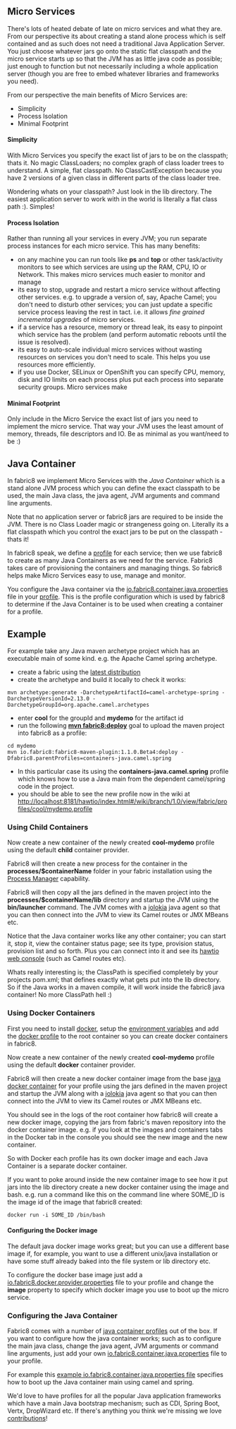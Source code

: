 ## Micro Services

There's lots of heated debate of late on micro services and what they are. From our perspective its about creating a stand alone process which is self contained and as such does not need a traditional Java Application Server. You just choose whatever jars go onto the static flat classpath and the micro service starts up so that the JVM has as little java code as possible; just enough to function but not necessarily including a whole application server (though you are free to embed whatever libraries and frameworks you need).

From our perspective the main benefits of Micro Services are:

* Simplicity
* Process Isolation
* Minimal Footprint

#### Simplicity

With Micro Services you specify the exact list of jars to be on the classpath; thats it. No magic ClassLoaders; no complex graph of class loader trees to understand. A simple, flat classpath. No ClassCastException because you have 2 versions of a given class in different parts of the class loader tree.

Wondering whats on your classpath? Just look in the lib directory. The easiest application server to work with in the world is literally a flat class path :). Simples!

#### Process Isolation

Rather than running all your services in every JVM; you run separate process instances for each micro service. This has many benefits:

* on any machine you can run tools like **ps** and **top** or other task/activity monitors to see which services are using up the RAM, CPU, IO or Network. This makes micro services much easier to monitor and manage
* its easy to stop, upgrade and restart a micro service without affecting other services. e.g. to upgrade a version of, say, Apache Camel; you don't need to disturb other services; you can just update a specific service process leaving the rest in tact. i.e. it allows _fine grained incremental upgrades_ of micro services.
* if a service has a resource, memory or thread leak, its easy to pinpoint which service has the problem (and perform automatic reboots until the issue is resolved).
* its easy to auto-scale individual micro services without wasting resources on services you don't need to scale. This helps you use resources more efficiently.
* if you use Docker, SELinux or OpenShift you can specify CPU, memory, disk and IO limits on each process plus put each process into separate security groups. Micro services make

#### Minimal Footprint

Only include in the Micro Service the exact list of jars you need to implement the micro service. That way your JVM uses the least amount of memory, threads, file descriptors and IO. Be as minimal as you want/need to be :)

## Java Container

In fabric8 we implement Micro Services with the _Java Container_ which is a stand alone JVM process which you can define the exact classpath to be used, the main Java class, the java agent, JVM arguments and command line arguments.

Note that no application server or fabric8 jars are required to be inside the JVM. There is no Class Loader magic or strangeness going on. Literally its a flat classpath which you control the exact jars to be put on the classpath - thats it!

In fabric8 speak, we define a [profile](http://fabric8.io/#/site/book/doc/index.md?chapter=profiles_md) for each service; then we use fabric8 to create as many Java Containers as we need for the service. Fabric8 takes care of provisioning the containers and managing things. So fabric8 helps make Micro Services easy to use, manage and monitor.

You configure the Java container via the [io.fabric8.container.java.properties](https://github.com/fabric8io/fabric8/blob/master/fabric/fabric8-karaf/src/main/resources/distro/fabric/import/fabric/profiles/containers/java.camel.spring.profile/io.fabric8.container.java.properties) file in your [profile](http://fabric8.io/#/site/book/doc/index.md?chapter=profiles_md). This is the profile configuration which is used by fabric8 to determine if the Java Container is to be used when creating a container for a profile.

## Example

For example take any Java maven archetype project which has an executable main of some kind. e.g. the Apache Camel spring archetype.

* create a fabric using the [latest distribution](http://fabric8.io/#/site/book/doc/index.md?chapter=getStarted_md
)
* create the archetype and build it locally to check it works:

```
mvn archetype:generate -DarchetypeArtifactId=camel-archetype-spring -DarchetypeVersionId=2.13.0 -DarchetypeGroupId=org.apache.camel.archetypes
```

* enter **cool** for the groupId and **mydemo** for the artifact id
* run the following **[mvn fabric8:deploy](http://fabric8.io/#/site/book/doc/index.md?chapter=mavenPlugin_md)** goal to upload the maven project into fabric8 as a profile:

```
cd mydemo
mvn io.fabric8:fabric8-maven-plugin:1.1.0.Beta4:deploy -Dfabric8.parentProfiles=containers-java.camel.spring
```

* In this particular case its using the **containers-java.camel.spring** profile which knows how to use a Java main from the dependent camel/spring code in the project.
* you should be able to see the new profile now in the wiki at [http://localhost:8181/hawtio/index.html#/wiki/branch/1.0/view/fabric/profiles/cool/mydemo.profile](http://localhost:8181/hawtio/index.html#/wiki/branch/1.0/view/fabric/profiles/cool/mydemo.profile)


### Using Child Containers

Now create a new container of the newly created **cool-mydemo** profile using the default **child** container provider.

Fabric8 will then create a new process for the container in the **processes/$containerName** folder in your fabric installation using the [Process Manager](http://fabric8.io/#/site/book/doc/index.md?chapter=processManager_md) capability.

Fabric8 will then copy all the jars defined in the maven project into the **processes/$containerName/lib** directory and startup the JVM using the **bin/launcher** command. The JVM comes with a [jolokia](http://jolokia.org/) java agent so that you can then connect into the JVM to view its Camel routes or JMX MBeans etc.

Notice that the Java container works like any other container; you can start it, stop it, view the container status page; see its type, provision status, provision list and so forth. Plus you can connect into it and see its [hawtio web console](http://hawt.io/) (such as Camel routes etc).

Whats really interesting is; the ClassPath is specified completely by your projects pom.xml; that defines exactly what gets put into the lib directory. So if the Java works in a maven compile, it will work inside the fabric8 java container! No more ClassPath hell :)

### Using Docker Containers

First you need to install [docker](https://www.docker.io/gettingstarted/#h_installation), setup the [environment variables](http://fabric8.io/#/site/book/doc/index.md?chapter=docker_md) and add the [docker profile](http://fabric8.io/#/site/book/doc/index.md?chapter=docker_md) to the root container so you can create docker containers in fabric8.

Now create a new container of the newly created **cool-mydemo** profile using the default **docker** container provider.

Fabric8 will then create a new docker container image from the base [java docker container](https://github.com/fabric8io/fabric8-java-docker) for your profile using the jars defined in the maven project and startup the JVM along with a [jolokia](http://jolokia.org/) java agent so that you can then connect into the JVM to view its Camel routes or JMX MBeans etc.

You should see in the logs of the root container how fabric8 will create a new docker image, copying the jars from fabric's maven repository into the docker container image. e.g. if you look at the images and containers tabs in the Docker tab in the console you should see the new image and the new container.

So with Docker each profile has its own docker image and each Java Container is a separate docker container.

If you want to poke around inside the new container image to see how it put jars into the lib directory create a new docker container using the image and bash. e.g. run a command like this on the command line where SOME_ID is the image id of the image that fabric8 created:

    docker run -i SOME_ID /bin/bash

#### Configuring the Docker image

The default java docker image works great; but you can use a different base image if, for example, you want to use a different unix/java installation or have some stuff already baked into the file system or lib directory etc.

To configure the docker base image just add a [io.fabric8.docker.provider.properties](https://github.com/fabric8io/fabric8/blob/master/fabric/fabric8-karaf/src/main/resources/distro/fabric/import/fabric/profiles/containers/java.profile/io.fabric8.docker.provider.properties#L17) file to your profile and change the **image** property to specify which docker image you use to boot up the micro service.

### Configuring the Java Container

Fabric8 comes with a number of [java container profiles](https://github.com/fabric8io/fabric8/tree/master/fabric/fabric8-karaf/src/main/resources/distro/fabric/import/fabric/profiles/containers) out of the box. If you want to configure how the java container works; such as to configure the main java class, change the java agent, JVM arguments or command line arguments, just add your own [io.fabric8.container.java.properties](https://github.com/fabric8io/fabric8/blob/master/fabric/fabric8-karaf/src/main/resources/distro/fabric/import/fabric/profiles/containers/java.camel.spring.profile/io.fabric8.container.java.properties) file to your profile.

For example this [example io.fabric8.container.java.properties file](https://github.com/fabric8io/fabric8/blob/master/fabric/fabric8-karaf/src/main/resources/distro/fabric/import/fabric/profiles/containers/java.camel.spring.profile/io.fabric8.container.java.properties) specifies how to boot up the Java container main using camel and spring.

We'd love to have profiles for all the popular Java application frameworks which have a main Java bootstrap mechanism; such as CDI, Spring Boot, Vertx, DropWizard etc. If there's anything you think we're missing we love [contributions](http://fabric8.io/#/site/Contributing.md)!